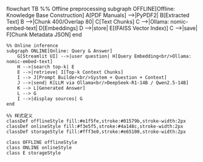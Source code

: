 flowchart TB
    %% Offline preprocessing
    subgraph OFFLINE[Offline: Knowledge Base Construction]
        A[PDF Manuals] -->|PyPDF2| B[Extracted Text]
        B -->|Chunk 400/Overlap 80| C[Text Chunks]
        C -->|Ollama: nomic-embed-text| D[Embeddings]
        D -->|store| E[(FAISS Vector Index)]
        C -->|save| F[Chunk Metadata JSON]
    end

    %% Online inference
    subgraph ONLINE[Online: Query & Answer]
        G[Streamlit UI] -->|user question| H[Query Embedding<br/>Ollama: nomic-embed-text]
        H -->|search top-k| E
        E -->|retrieve| I[Top-k Context Chunks]
        I --> J[Prompt Builder<br/>System + Question + Context]
        J -->|send| K[LLM via Ollama<br/>DeepSeek-R1-14B / Qwen2.5-14B]
        K --> L[Generated Answer]
        L --> G
        I -->|display sources| G
    end

    %% 样式定义
    classDef offlineStyle fill:#e1f5fe,stroke:#01579b,stroke-width:2px
    classDef onlineStyle fill:#f3e5f5,stroke:#4a148c,stroke-width:2px
    classDef storageStyle fill:#fff3e0,stroke:#e65100,stroke-width:2px
    
    class OFFLINE offlineStyle
    class ONLINE onlineStyle
    class E storageStyle
